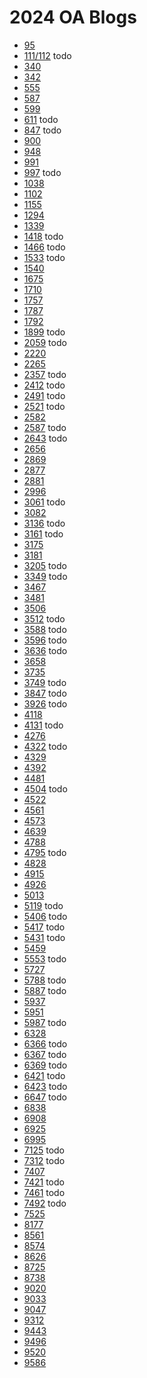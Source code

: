# 2024 OA Blogs <br>
- [95](https://www.chiefdelphi.com/t/frc-95-the-grasshoppers-2024-build-thread/442176?u=jimmyy)
- [111/112]() todo
- [340](https://www.chiefdelphi.com/t/frc-team-340-greater-rochester-robotics-2024-build-thread-open-alliance/443107?u=jimmyy)
- [342](https://www.chiefdelphi.com/t/342-the-burning-magnetos-2024-open-alliance-thread/444550?u=jimmyy)
- [555](https://www.chiefdelphi.com/t/frc-555-montclair-robotics-2024-build-thread/442706?u=jimmyy)
- [587](https://www.chiefdelphi.com/t/frc-team-587-the-hedgehogs-2024-build-season-thread/442427?u=jimmyy)
- [599](https://www.chiefdelphi.com/t/599-the-robodox-build-thread-2024/443429?u=jimmyy)
- [611]() todo
- [847]() todo
- [900](https://www.chiefdelphi.com/t/the-zebracorns-behind-the-stripes-design-code-and-build-blog-2023-2024/440094?u=jimmyy)
- [948](https://www.chiefdelphi.com/t/nrg-948-2023-2024-open-alliance-thread/443508?u=jimmyy)
- [991](https://www.chiefdelphi.com/t/991-broncobotics-2024-build-thread-open-alliance/444979?u=jimmyy)
- [997]() todo
- [1038](https://www.chiefdelphi.com/t/1038-lakota-robotics-2024-build-thread-open-alliance/442398?u=jimmyy)
- [1102](https://www.chiefdelphi.com/t/frc-1102-maiken-magic-2024-build-thread-open-alliance/443128?u=jimmyy)
- [1155](https://www.chiefdelphi.com/t/frc-1155-the-sciborgs-2024-build-thread-open-alliance/441531?u=jimmyy)
- [1294](https://www.chiefdelphi.com/t/frc-1294-pack-of-parts-2024-build-thread-open-alliance-2024/441658?u=jimmyy)
- [1339](https://www.chiefdelphi.com/t/1339-open-alliance-open-content-for-the-2024-game/440346?u=jimmyy)
- [1418]() todo
- [1466]() todo
- [1533]() todo
- [1540](https://www.chiefdelphi.com/t/team-1540-flaming-chickens-2024-build-thread/443569?u=jimmyy)
- [1675](https://www.chiefdelphi.com/t/frc-1675-ups-2024-build-thread-open-alliance/444686?u=jimmyy)
- [1710](https://www.chiefdelphi.com/t/frc-team-1710-2024-build-thread-open-alliance/442068?u=jimmyy)
- [1757](https://www.chiefdelphi.com/t/frc-1757-wolverines-2023-2024-build-thread/442959?u=jimmyy)
- [1787](https://www.chiefdelphi.com/t/frc-1787-the-flying-circuits-2024-open-alliance-thread/442930?u=jimmyy)
- [1792](https://www.chiefdelphi.com/t/frc-1792-round-table-robotics-2024-build-thread-open-alliance/444623?u=jimmyy)
- [1899]() todo
- [2059]() todo
- [2220](https://www.chiefdelphi.com/t/2220-blue-twilight-2024-build-thread/443797?u=jimmyy)
- [2265](https://www.chiefdelphi.com/t/frc-2265-the-femaidens-2024-build-thread-open-alliance/444906?u=jimmyy)
- [2357]() todo 
- [2412]() todo
- [2491]() todo
- [2521]() todo
- [2582](https://www.chiefdelphi.com/t/2582-pantherbots-build-blog-open-alliance-2024/443543?u=jimmyy)
- [2587]() todo
- [2643]() todo
- [2656](https://www.chiefdelphi.com/t/2656-quasics-2024-build-thread-open-alliance/442607?u=jimmyy)
- [2869](https://www.chiefdelphi.com/t/regal-eagles-2869-2024-build-blog-open-alliance/440741?u=jimmyy)
- [2877](https://www.chiefdelphi.com/t/ligerbots-2877-open-alliance-build-thread-2024/445564?u=jimmyy)
- [2881](https://www.chiefdelphi.com/t/frc-2881-the-lady-cans-2024-open-alliance-build-thread/445616?u=jimmyy)
- [2996](https://www.chiefdelphi.com/t/frc-2996-cougars-gone-wired-2024-build-thread-open-alliance/440496?u=jimmyy)
- [3061]() todo
- [3082](https://www.chiefdelphi.com/t/frc-3082-chicken-bot-pie-2024-build-thread-open-alliance/445300?u=jimmyy)
- [3136]() todo
- [3161]() todo 
- [3175](https://www.chiefdelphi.com/t/3175-knight-vision-2024-build-thread-open-alliance/442621?u=jimmyy)
- [3181](https://www.chiefdelphi.com/t/frc-3181-pittsford-robotics-2024-build-thread/443678?u=jimmyy)
- [3205]() todo
- [3349]() todo
- [3467](https://www.chiefdelphi.com/t/team-3467-2024-build-blog/445350?u=jimmyy)
- [3481](https://www.chiefdelphi.com/t/frc-3481-2024-build-thread-open-alliance/441981?u=jimmyy)
- [3506](https://www.chiefdelphi.com/t/frc-3506-yeti-robotics-2024-open-alliance-build-thread/444040?u=jimmyy)
- [3512]() todo
- [3588]() todo
- [3596]() todo
- [3636]() todo
- [3658](https://www.chiefdelphi.com/t/frc-3658-the-robo-beavers-2024-build-thread-open-alliance/441554?u=jimmyy)
- [3735](https://www.chiefdelphi.com/t/frc-team-3735-vortx-2024-build-thread-open-alliance/442383?u=jimmyy)
- [3749]() todo
- [3847]() todo
- [3926]() todo
- [4118](https://www.chiefdelphi.com/t/frc-team-3735-vortx-2024-build-thread-open-alliance/442383?u=jimmyy)
- [4131]() todo
- [4276](https://www.chiefdelphi.com/t/4276-the-surf-city-vikings-2024-build-blog-open-alliance/442739?u=jimmyy)
- [4322]() todo
- [4329](https://www.chiefdelphi.com/t/frc-4329-2024-build-thread/443417?u=jimmyy)
- [4392](https://www.chiefdelphi.com/t/frc-4392-deceivers-2024-open-alliance-thread/441816?u=jimmyy)
- [4481](https://www.chiefdelphi.com/t/frc-4481-team-rembrandts-2024-build-thread-open-alliance/441907?u=jimmyy)
- [4504]() todo
- [4522](https://www.chiefdelphi.com/t/team-scream-open-alliance-team-4522-and-4766-build-thread-2024/442547?u=jimmyy)
- [4561](https://www.chiefdelphi.com/t/4561-the-terrorbytes-2024-build-thread-open-alliance/441963?u=jimmyy)
- [4573](https://www.chiefdelphi.com/t/4573-rambotics-2024-build-thread-open-alliance/441905?u=jimmyy)
- [4639](https://www.chiefdelphi.com/t/frc-4639-the-robospartans-2024-build-thread-open-alliance/444907?u=jimmyy)
- [4788](https://www.chiefdelphi.com/t/cant-control-4788-build-blog-2024/442349?u=jimmyy)
- [4795]() todo
- [4828](https://www.chiefdelphi.com/t/frc-4828-roboeagles-2024-build-thread-open-alliance/441753?u=jimmyy)
- [4915](https://www.chiefdelphi.com/t/4915-spartronics-2024-build-thread-open-alliance/441960?u=jimmyy)
- [4926](https://www.chiefdelphi.com/t/galactech-4926-build-blog-2024/444093?u=jimmyy)
- [5013](https://www.chiefdelphi.com/t/5013-trobots-2024-build-thread-open-alliance/442526?u=jimmyy)
- [5119]() todo
- [5406]() todo
- [5417]() todo
- [5431]() todo
- [5459](https://www.chiefdelphi.com/t/ipswich-tigers-5459-2024-build-thread-open-alliance/442730?u=jimmyy)
- [5553]() todo
- [5727](https://www.chiefdelphi.com/t/the-omegabytes-2024-open-alliance-thread/442911?u=jimmyy)
- [5788]() todo
- [5887]() todo
- [5937](https://www.chiefdelphi.com/t/frc-5937-mi-robotics-2024-build-thread/441831?u=jimmyy)
- [5951](https://www.chiefdelphi.com/t/frc-5951-makers-assemble-2024-build-thread-open-alliance-2024/440234?u=jimmyy)
- [5987]() todo
- [6328](https://www.chiefdelphi.com/t/frc-6328-mechanical-advantage-2024-build-thread/442736?u=jimmyy)
- [6366]() todo
- [6367]() todo
- [6369]() todo
- [6421]() todo
- [6423]() todo
- [6647]() todo
- [6838](https://www.chiefdelphi.com/t/6838-x-sharc-2023-2024-build-blog/441500?u=jimmyy)
- [6908](https://www.chiefdelphi.com/t/6908-infuzed-2024-build-thread-open-alliance/442287?u=jimmyy)
- [6925](https://www.chiefdelphi.com/t/frc-team-6925-woodward-academy-robotics-2024-build-thread-open-alliance/443629?u=jimmyy)
- [6995](https://www.chiefdelphi.com/t/frc-6995-nomad-2024-build-thread-open-alliance/442892?u=jimmyy)
- [7125]() todo
- [7312]() todo
- [7407](https://www.chiefdelphi.com/t/frc-7407-wired-boars-2024-build-thread-open-alliance/442003?u=jimmyy)
- [7421]() todo
- [7461]() todo
- [7492]() todo
- [7525](https://www.chiefdelphi.com/t/7525-the-pioneers-2024-build-thread-open-alliance/442615?u=jimmyy)
- [8177]()
- [8561]()
- [8574]()
- [8626]()
- [8725]()
- [8738]()
- [9020]()
- [9033]()
- [9047]()
- [9312]()
- [9443]()
- [9496]()
- [9520]()
- [9586]()
